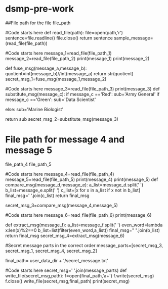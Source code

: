 # dsmp-pre-work
##File path for the file 
file_path 


#Code starts here
def read_file(path):
    file=open(path,'r')
    sentence=file.readline()
    file.close()
    return sentence
sample_message=(read_file(file_path))

#Code starts here
message_1=read_file(file_path_1)
message_2=read_file(file_path_2)
print(message_1)
print(message_2)

def fuse_msg(message_a,message_b):
    quotient=int(message_b)//int(message_a)
    return str(quotient)
secret_msg_1=fuse_msg(message_1,message_2)

#Code starts here
message_3=read_file(file_path_3)
print(message_3)
def substitute_msg(message_c):
  if message_c  =='Red':
    sub='Army General'
  if message_c  =='Green':
    sub='Data Scientist'

  else:
    sub='Marine Biologist'

  return sub
secret_msg_2=substitute_msg(message_3)


# File path for message 4  and message 5
file_path_4
file_path_5

#Code starts here
message_4=read_file(file_path_4)
message_5=read_file(file_path_5)
print(message_4)
print(message_5)
def compare_msg(message_d,message_e):
    a_list=message_d.split(' ')
    b_list=message_e.split(' ')
    c_list=[x for x in a_list if x  not in b_list]
    final_msg=' '.join(c_list)
    return final_msg

secret_msg_3=compare_msg(message_4,message_5)
    


#Code starts here
message_6=read_file(file_path_6)
print(message_6)

def extract_msg(message_f):
    a_list=message_f.split(' ')
    even_word=lambda x:len(x)%2==0
    b_list=list(filter(even_word,a_list))
    final_msg=" ".join(b_list)
    return final_msg
secret_msg_4=extract_msg(message_6)


#Secret message parts in the correct order
message_parts=[secret_msg_3, secret_msg_1, secret_msg_4, secret_msg_2]


final_path= user_data_dir + '/secret_message.txt'

#Code starts here
secret_msg=' '.join(message_parts)
def write_file(secret_msg,path):
    f=open(final_path,'a+')
    f.write(secret_msg)
    f.close()
write_file(secret_msg,final_path)
print(secret_msg)

